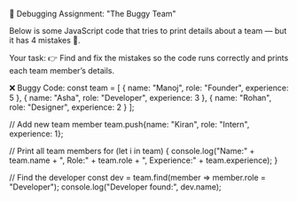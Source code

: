 🧩 Debugging Assignment: "The Buggy Team"

Below is some JavaScript code that tries to print details about a team —
but it has 4 mistakes 🐛.

Your task:
👉 Find and fix the mistakes so the code runs correctly and prints each team member’s details.

❌ Buggy Code:
const team = [
  { name: "Manoj", role: "Founder", experience: 5 },
  { name: "Asha", role: "Developer", experience: 3 },
  { name: "Rohan", role: "Designer", experience: 2 }
];

// Add new team member
team.push{name: "Kiran", role: "Intern", experience: 1};

// Print all team members
for (let i in team) {
  console.log("Name:" + team.name + ", Role:" + team.role + ", Experience:" + team.experience);
}

// Find the developer
const dev = team.find(member => member.role = "Developer");
console.log("Developer found:", dev.name);